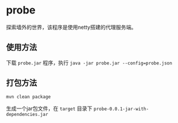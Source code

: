 # probe

探索墙外的世界，该程序是使用netty搭建的代理服务端。

## 使用方法

下载 `probe.jar` 程序，执行 `java -jar probe.jar --config=probe.json`

## 打包方法

```bash
mvn clean package
```

生成一个jar包文件，在 `target` 目录下 `probe-0.0.1-jar-with-dependencies.jar`

